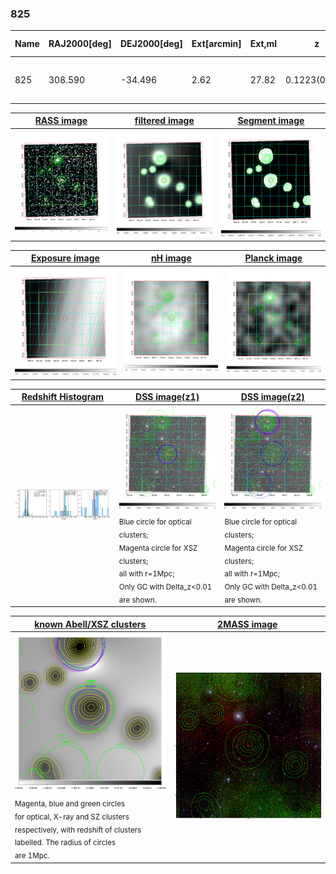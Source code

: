 <div STYLE="page-break-after: always;"></div>

### 825

|Name|RAJ2000[deg]|DEJ2000[deg] |Ext[arcmin]| Ext,ml | z | z_src| C|GC(XSZ,Delta_z<0.01)| GC(OPT,Delta_z<0.01)|GC| R_sig[arcmin] | R500[arcmin] | R500[Mpc]| CRsig[c/s] | CR500[c/s] |L500[1E44 erg/s]|F500[1E-12 erg/s/cm^2]| M500[1E14 Msun]|Tx[keV]|Cnt_sig|Beta|Rc[arcmin]|Comment|Alias|
|---|---|---|---|---|---|------|---|--------|---------|----------|---|---|---|---|---|---|---|---|---|---|---|---|---|---|
|825| 308.590| -34.496| 2.62| 27.82| 0.1223(0.005)| z1, z_xsz| B| MCXC, Tar| A, W| A, MCXC, N, Tar, W| 37.135| 8.534| 1.126| 0.466(0.167)| 0.414(0.148)| 3.133(0.965)| 8.022(2.471)| 4.57(0.68)| 5.68(0.54)| 355.2| 0.504(-0.003+0.008)| 1.986(-0.239+0.279)| -| k324|

|[RASS image](../image/825/825_img.pdf)|[filtered image](../image/825/825_fil.pdf)|[Segment image](../image/825/825_seg.pdf)|
|-------------------|--------------------|-------------------|
| <img src="../image/825/825_img.png" width="300">  | <img src="../image/825/825_fil.png" width="300">   | <img src="../image/825/825_seg.png" width="300">  |

|[Exposure image](../image/825/825_mex.pdf)| [nH image](../image/825/825_nh.pdf)| [Planck image](../image/825/825_p.pdf)|
|-------------------|--------------------|-------------------|
|<img src="../image/825/825_mex.png" width="300">   | <img src="../image/825/825_nh.png" width="300">    | <img src="../image/825/825_p.png" width="300"> |

|[Redshift Histogram](../image/825/825_zg.pdf) | [DSS image(z1)](../image/825/825_dss_z1.pdf)      |  [DSS image(z2)](../image/825/825_dss_z2.pdf)    |
|-------------------|--------------------|-------------------|
|<img src="../image/825/825_zg.png" width="300"> |<img src="../image/825/825_dss_z1.png" width="300"> <sub><br>Blue circle for optical clusters; <br>Magenta circle for XSZ clusters; <br>all with r=1Mpc; <br>Only GC with Delta_z<0.01 are shown. </sub>| <img src="../image/825/825_dss_z2.png" width="300"><sub><br>Blue circle for optical clusters; <br>Magenta circle for XSZ clusters; <br>all with r=1Mpc; <br>Only GC with Delta_z<0.01 are shown. </sub> |

|[known Abell/XSZ clusters](../image/825/825_gc.pdf) | [2MASS image](../image/825/825_2mass.pdf)      |
|-------------------|-------------------|
|<img src=../image/825/825_gc.png width="300"> <br><sub>Magenta, blue and green circles <br>for optical, X-ray and SZ clusters <br>respectively, with redshift of clusters <br>labelled. The radius of circles <br>are 1Mpc.</sub>|<img src="../image/825/825_2mass.png" width="300">  |




